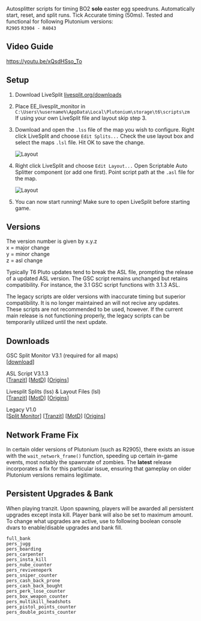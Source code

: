 Autosplitter scripts for timing BO2 **solo** easter egg speedruns. Automatically start, reset, and split runs. Tick Accurate timing (50ms). Tested and functional for following Plutonium versions:  
`R2905` `R3904 - R4043`

## Video Guide

https://youtu.be/xQsdHSso_To

## Setup
1. Download LiveSplit [livesplit.org/downloads](https://livesplit.org/downloads/)

2. Place EE_livesplit_monitor in ```C:\Users\%username%\AppData\Local\Plutonium\storage\t6\scripts\zm```  
   If using your own LiveSplit file and layout skip step 3.   
   
3. Download and open the `.lss` file of the map you wish to configure. Right click LiveSplit and choose `Edit Splits...` Check the use layout box and select the maps `.lsl` file. Hit OK to save the change.

   ![Layout](https://i.imgur.com/fywHDRt.png "Layout")
  
4. Right click LiveSplit and choose `Edit Layout...` Open Scriptable Auto Splitter component (or add one first). Point script path at the `.asl` file for the map.

   ![Layout](https://i.imgur.com/aOkBIdd.png "ASL")

5. You can now start running! Make sure to open LiveSplit before starting game.

## Versions

   The version number is given by x.y.z  
      x = major change  
      y = minor change  
      z = asl change  
      
Typically T6 Pluto updates tend to break the ASL file, prompting the release of a updated ASL version. The GSC script remains unchanged but retains compatibility. For instance, the 3.1 GSC script functions with 3.1.3 ASL.  

The legacy scripts are older versions with inaccurate timing but superior compatibility. It is no longer maintained an will not recive any updates. These scripts are not recommended to be used, however.  If the current main release is not functioning properly, the legacy scripts can be temporarily utilized until the next update.

## Downloads

GSC Split Monitor V3.1 (required for all maps)  
[[download](https://github.com/HuthTV/T6-EE-LiveSplit/releases/download/V3.1.3/EE_livesplit_monitor_3.1.gsc)]  

ASL Script V3.1.3  
[[Tranzit](https://github.com/HuthTV/T6-EE-LiveSplit/releases/download/V3.1.3/Tranzit_EE_autosplitter_3.1.3.asl)]  [[MotD](https://github.com/HuthTV/T6-EE-LiveSplit/releases/download/V3.1.3/MotD_EE_autosplitter_3.1.3.asl)] [[Origins](https://github.com/HuthTV/T6-EE-LiveSplit/releases/download/V3.1.3/Origins_EE_autosplitter_3.1.3.asl)]  

Livesplit Splits (lss) & Layout Files (lsl)  
[[Tranzit](https://github.com/HuthTV/BO2-Easter-Egg-Auto-Splitters/releases/download/Split-Files/tranzit_livesplit_files.zip)]  [[MotD](https://github.com/HuthTV/BO2-Easter-Egg-Auto-Splitters/releases/download/Split-Files/motd_livesplit_files.zip)]  [[Origins](https://github.com/HuthTV/BO2-Easter-Egg-Auto-Splitters/releases/download/Split-Files/origins_livesplit_files.zip)]  

Legacy V1.0  
[[Split Monitor](https://github.com/HuthTV/BO2-Easter-Egg-Auto-Splitters/releases/download/Legacy_V1.0/Legacy_EE_livesplit_monitor_1.0.gsc)]  [[Tranzit](https://github.com/HuthTV/BO2-Easter-Egg-Auto-Splitters/releases/download/Legacy_V1.0/Legacy_Tranzit_EE_autosplitter_1.0.asl)]  [[MotD](https://github.com/HuthTV/BO2-Easter-Egg-Auto-Splitters/releases/download/Legacy_V1.0/Legacy_MotD_EE_autosplitter_1.0.asl)]  [[Origins](https://github.com/HuthTV/BO2-Easter-Egg-Auto-Splitters/releases/download/Legacy_V1.0/Legacy_Origins_EE_autosplitter_1.0.asl)]  

## Network Frame Fix
In certain older versions of Plutonium (such as R2905), there exists an issue with the `wait_network_frame()` function, speeding up certain in-game events, most notably the spawnrate of zombies. The **latest** release incorporates a fix for this particular issue, ensuring that gameplay on older Plutonium versions remains legitimate.

## Persistent Upgrades & Bank
When playing tranzit. Upon spawning, players will be awarded all persistent upgrades except insta kill. Player bank will also be set to maximum amount. To change what upgrades are active, use to following boolean console dvars to enable/disable upgrades and bank fill.

`full_bank`  
`pers_jugg`   
`pers_boarding`    
`pers_carpenter`  
`pers_insta_kill`   
`pers_nube_counter`  
`pers_revivenoperk`  
`pers_sniper_counter`   
`pers_cash_back_prone`   
`pers_cash_back_bought`   
`pers_perk_lose_counter`   
`pers_box_weapon_counter`  
`pers_multikill_headshots`   
`pers_pistol_points_counter`    
`pers_double_points_counter`
